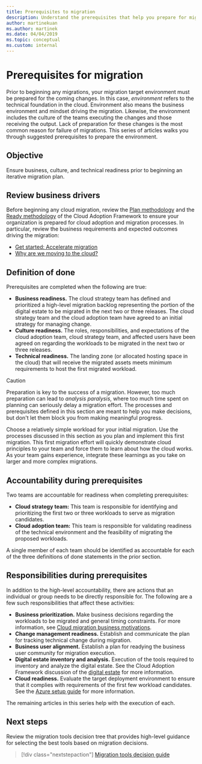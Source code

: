 ```yaml
---
title: Prerequisites to migration
description: Understand the prerequisites that help you prepare for migration to the cloud, and help you avoid common reasons for migration failures.
author: martinekuan
ms.author: martinek
ms.date: 04/04/2019
ms.topic: conceptual
ms.custom: internal
---
```


# Prerequisites for migration

Prior to beginning any migrations, your migration target environment must be prepared for the coming changes. In this case, *environment* refers to the technical foundation in the cloud. Environment also means the business environment and mindset driving the migration. Likewise, the environment includes the culture of the teams executing the changes and those receiving the output. Lack of preparation for these changes is the most common reason for failure of migrations. This series of articles walks you through suggested prerequisites to prepare the environment.

## Objective

Ensure business, culture, and technical readiness prior to beginning an iterative migration plan.

## Review business drivers

Before beginning any cloud migration, review the [Plan methodology](../../plan/index.md) and the [Ready methodology](../../ready/index.md) of the Cloud Adoption Framework to ensure your organization is prepared for cloud adoption and migration processes. In particular, review the business requirements and expected outcomes driving the migration:

- [Get started: Accelerate migration](../../get-started/migrate.md)
- [Why are we moving to the cloud?](../../strategy/motivations.md)

## Definition of done

Prerequisites are completed when the following are true:

- **Business readiness.** The cloud strategy team has defined and prioritized a high-level migration backlog representing the portion of the digital estate to be migrated in the next two or three releases. The cloud strategy team and the cloud adoption team have agreed to an initial strategy for managing change.
- **Culture readiness.** The roles, responsibilities, and expectations of the cloud adoption team, cloud strategy team, and affected users have been agreed on regarding the workloads to be migrated in the next two or three releases.
- **Technical readiness.** The landing zone (or allocated hosting space in the cloud) that will receive the migrated assets meets minimum requirements to host the first migrated workload.

> [!CAUTION]
> Preparation is key to the success of a migration. However, too much preparation can lead to *analysis paralysis*, where too much time spent on planning can seriously delay a migration effort. The processes and prerequisites defined in this section are meant to help you make decisions, but don't let them block you from making meaningful progress.
>
> Choose a relatively simple workload for your initial migration. Use the processes discussed in this section as you plan and implement this first migration. This first migration effort will quickly demonstrate cloud principles to your team and force them to learn about how the cloud works. As your team gains experience, integrate these learnings as you take on larger and more complex migrations.

## Accountability during prerequisites

Two teams are accountable for readiness when completing prerequisites:

- **Cloud strategy team:** This team is responsible for identifying and prioritizing the first two or three workloads to serve as migration candidates.
- **Cloud adoption team:** This team is responsible for validating readiness of the technical environment and the feasibility of migrating the proposed workloads.

A single member of each team should be identified as accountable for each of the three definitions of done statements in the prior section.

## Responsibilities during prerequisites

In addition to the high-level accountability, there are actions that an individual or group needs to be directly responsible for. The following are a few such responsibilities that affect these activities:

- **Business prioritization.** Make business decisions regarding the workloads to be migrated and general timing constraints. For more information, see [Cloud migration business motivations](../../strategy/motivations.md).
- **Change management readiness.** Establish and communicate the plan for tracking technical change during migration.
- **Business user alignment.** Establish a plan for readying the business user community for migration execution.
- **Digital estate inventory and analysis.** Execution of the tools required to inventory and analyze the digital estate. See the Cloud Adoption Framework discussion of the [digital estate](../../digital-estate/index.md) for more information.
- **Cloud readiness.** Evaluate the target deployment environment to ensure that it complies with requirements of the first few workload candidates. See the [Azure setup guide](../../ready/azure-setup-guide/index.md) for more information.

The remaining articles in this series help with the execution of each.

## Next steps

Review the migration tools decision tree that provides high-level guidance for selecting the best tools based on migration decisions.

> [!div class="nextstepaction"]
> [Migration tools decision guide](./migration-tools-decision-guide.md)
